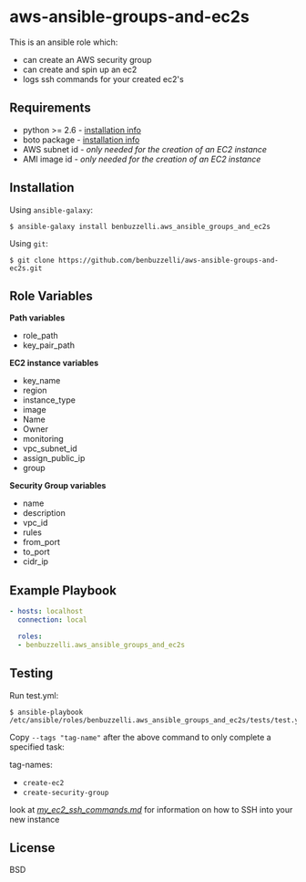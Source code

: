 # aws-ansible-groups-and-ec2s
This is an ansible role which:
* can create an AWS security group
* can create and spin up an ec2
* logs ssh commands for your created ec2's

Requirements
------------

* python >= 2.6 - [installation info](https://realpython.com/installing-python/)
* boto package - [installation info](https://pypi.org/project/boto/)
* AWS subnet id - *only needed for the creation of an EC2 instance*
* AMI image id - *only needed for the creation of an EC2 instance*
  
Installation
------------

Using `ansible-galaxy`:
```
$ ansible-galaxy install benbuzzelli.aws_ansible_groups_and_ec2s
```

Using `git`:
```
$ git clone https://github.com/benbuzzelli/aws-ansible-groups-and-ec2s.git
```

Role Variables
--------------

**Path variables**
* role_path
* key_pair_path

**EC2 instance variables**
* key_name
* region
* instance_type
* image
* Name
* Owner
* monitoring
* vpc_subnet_id
* assign_public_ip
* group

**Security Group variables**
* name
* description
* vpc_id
* rules
* from_port
* to_port
* cidr_ip

Example Playbook
----------------

```yml
- hosts: localhost
  connection: local

  roles:
  - benbuzzelli.aws_ansible_groups_and_ec2s
```

Testing
-------

Run test.yml:
```
$ ansible-playbook /etc/ansible/roles/benbuzzelli.aws_ansible_groups_and_ec2s/tests/test.yml
```

Copy `--tags "tag-name"` after the above command to only complete a specified task:

tag-names:
* `create-ec2`
* `create-security-group`


look at *[my_ec2_ssh_commands.md](https://github.com/benbuzzelli/aws-ansible-groups-and-ec2s/blob/master/files/my_ec2_ssh_commands.md)* for information on how to SSH into your new instance

License
-------

BSD
